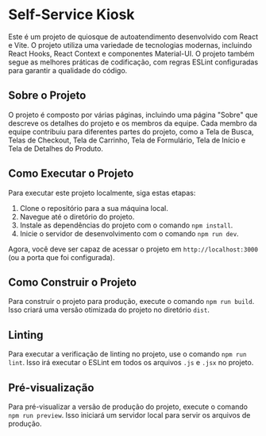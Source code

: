 # Self-Service Kiosk

Este é um projeto de quiosque de autoatendimento desenvolvido com React e Vite. O projeto utiliza uma variedade de tecnologias modernas, incluindo React Hooks, React Context e componentes Material-UI. O projeto também segue as melhores práticas de codificação, com regras ESLint configuradas para garantir a qualidade do código.

## Sobre o Projeto

O projeto é composto por várias páginas, incluindo uma página "Sobre" que descreve os detalhes do projeto e os membros da equipe. Cada membro da equipe contribuiu para diferentes partes do projeto, como a Tela de Busca, Telas de Checkout, Tela de Carrinho, Tela de Formulário, Tela de Início e Tela de Detalhes do Produto.

## Como Executar o Projeto

Para executar este projeto localmente, siga estas etapas:

1. Clone o repositório para a sua máquina local.
2. Navegue até o diretório do projeto.
3. Instale as dependências do projeto com o comando `npm install`.
4. Inicie o servidor de desenvolvimento com o comando `npm run dev`.

Agora, você deve ser capaz de acessar o projeto em `http://localhost:3000` (ou a porta que foi configurada).

## Como Construir o Projeto

Para construir o projeto para produção, execute o comando `npm run build`. Isso criará uma versão otimizada do projeto no diretório `dist`.

## Linting

Para executar a verificação de linting no projeto, use o comando `npm run lint`. Isso irá executar o ESLint em todos os arquivos `.js` e `.jsx` no projeto.

## Pré-visualização

Para pré-visualizar a versão de produção do projeto, execute o comando `npm run preview`. Isso iniciará um servidor local para servir os arquivos de produção.